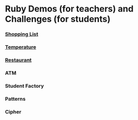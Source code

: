 # Ruby Demos (for teachers) and Challenges (for students)


### [Shopping List](shopping_list)
### [Temperature](temperature)
### [Restaurant](restaurant)
### ATM
### Student Factory
### Patterns
### Cipher
